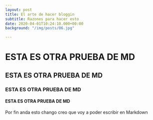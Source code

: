 ```yaml
---
layout: post
title: El arte de hacer bloggin
subtitle: Razones para hacer esto
date: 2020-04-01T10:24:10.000+00:00
background: "/img/posts/06.jpg"

---
```

# ESTA ES OTRA PRUEBA DE MD

## ESTA ES OTRA PRUEBA DE MD

### ESTA ES OTRA PRUEBA DE MD

#### ESTA ES OTRA PRUEBA DE MD

Por fin anda esto chango creo que voy a poder escribir en Markdown